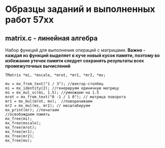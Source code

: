 # Образцы заданий и выполненных работ 57xx
## matrix.c -  линейная алгебра
Набор функций для выполнения операций с матрицами.
**Важно - каждая из функций выделяет в куче новый кусок памяти, поэтому во избежание утечек памяти следует сохранять результаты всех промежуточных вычислений**

```
TMatrix *mi, *mscale, *mrot, *mr1, *mr2, *mv;

mv = mx_from_text("1 / 3"); //вектор-столбец
mi = mx_identity(2); //генерируем единичную матрицу
ms = mx_mul_sc(mi, 1.5); //умножаем на 1.5
mrot = mx_from_text("0 -1 / 1 0"); // матрица поворота
mr1 = mx_mul(mrot, mv);  //поворачиваем
mr2 = mx_mul(ms, mr1); // масштабируем
mx_print(mr); //печатаем
//освобождаем память
mx_free(mi);
mx_free(mscale);
mx_free(mrot);
mx_free(mr1);
mx_free(mr2);
mx_free(mv);

```